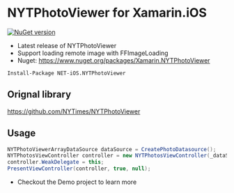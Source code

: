 # NYTPhotoViewer for Xamarin.iOS

[![NuGet version](https://badge.fury.io/nu/Xamarin.NYTPhotoViewer.svg)](https://badge.fury.io/nu/Xamarin.NYTPhotoViewer)

- Latest release of NYTPhotoViewer
- Support loading remote image with FFImageLoading
- Nuget: https://www.nuget.org/packages/Xamarin.NYTPhotoViewer

```
Install-Package NET-iOS.NYTPhotoViewer
```

## Orignal library
https://github.com/NYTimes/NYTPhotoViewer

## Usage
```csharp
NYTPhotoViewerArrayDataSource dataSource = CreatePhotoDatasource();
NYTPhotosViewController controller = new NYTPhotosViewController(_dataSource, 0, null);
controller.WeakDelegate = this;
PresentViewController(controller, true, null);
```

- Checkout the Demo project to learn more
